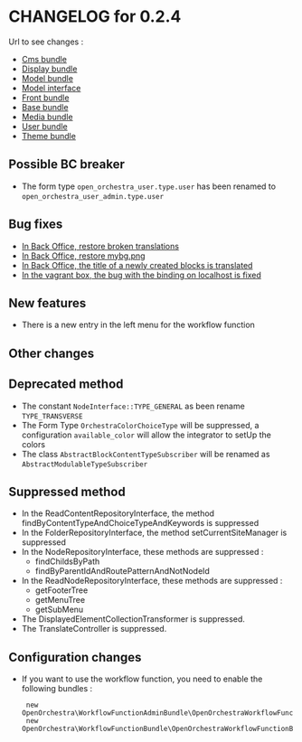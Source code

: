 # CHANGELOG for 0.2.4

Url to see changes : 

 - [Cms bundle](https://github.com/open-orchestra/open-orchestra-cms-bundle/compare/v0.2.3...v0.2.4)
 - [Display bundle](https://github.com/open-orchestra/open-orchestra-display-bundle/compare/v0.2.3...v0.2.4)
 - [Model bundle](https://github.com/open-orchestra/open-orchestra-model-bundle/compare/v0.2.3...v0.2.4)
 - [Model interface](https://github.com/open-orchestra/open-orchestra-model-interface/compare/v0.2.3...v0.2.4)
 - [Front bundle](https://github.com/open-orchestra/open-orchestra-front-bundle/compare/v0.2.3...v0.2.4)
 - [Base bundle](https://github.com/open-orchestra/open-orchestra-base-bundle/compare/v0.2.3...v0.2.4)
 - [Media bundle](https://github.com/open-orchestra/open-orchestra-media-bundle/compare/v0.2.3...v0.2.4)
 - [User bundle](https://github.com/open-orchestra/open-orchestra-user-bundle/compare/v0.2.3...v0.2.4)
 - [Theme bundle](https://github.com/open-orchestra/open-orchestra-theme-bundle/compare/v0.2.3...v0.2.4)

## Possible BC breaker

 - The form type `open_orchestra_user.type.user` has been renamed to `open_orchestra_user_admin.type.user`

## Bug fixes
 - [In Back Office, restore broken translations](https://trello.com/c/1oMQI2mk/948-1-etq-ubo-je-vois-tous-les-libelles-traduits)
 - [In Back Office, restore mybg.png](https://trello.com/c/SbGB3K4k/949-0-5-bo-404-sur-mybg-png)
 - [In Back Office, the title of a newly created blocks is translated](https://trello.com/c/6ZE1YnjY/959-1-etq-ubo-je-vois-le-libelle-du-bloc-dans-la-toolbar-lorsque-je-cree-un-nouveau-bloc)
 - [In the vagrant box, the bug with the binding on localhost is fixed](https://trello.com/c/7TYFS8WG/771-2-le-provisionning-n-ajoute-pas-toujours-le-bind-127-0-0-1-localhost-openorchestra-dans-le-fichier-hosts)

## New features

 - There is a new entry in the left menu for the workflow function

## Other changes

## Deprecated method

 - The constant `NodeInterface::TYPE_GENERAL` as been rename `TYPE_TRANSVERSE`
 - The Form Type `OrchestraColorChoiceType` will be suppressed, a configuration `available_color` will allow
 the integrator to setUp the colors
 - The class `AbstractBlockContentTypeSubscriber` will be renamed as `AbstractModulableTypeSubscriber`

## Suppressed method

 - In the ReadContentRepositoryInterface, the method findByContentTypeAndChoiceTypeAndKeywords is suppressed
 - In the FolderRepositoryInterface, the method setCurrentSiteManager is suppressed
 - In the NodeRepositoryInterface, these methods are suppressed :
    - findChildsByPath
    - findByParentIdAndRoutePatternAndNotNodeId
 - In the ReadNodeRepositoryInterface, these methods are suppressed :
    - getFooterTree
    - getMenuTree
    - getSubMenu
 - The DisplayedElementCollectionTransformer is suppressed.
 - The TranslateController is suppressed.

## Configuration changes

 - If you want to use the workflow function, you need to enable the following bundles : 
 
        new OpenOrchestra\WorkflowFunctionAdminBundle\OpenOrchestraWorkflowFunctionAdminBundle(),
        new OpenOrchestra\WorkflowFunctionBundle\OpenOrchestraWorkflowFunctionBundle(),

